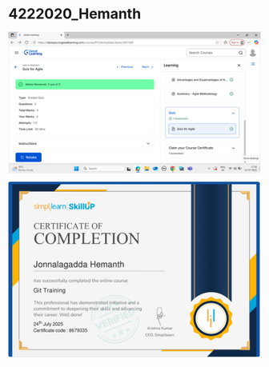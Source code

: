 # 4222020_Hemanth

![Great Learning Certificate](SDLC/Screenshot%20(13).png)


![Great Learning Certificate](Git/Git_certificate.JPG)

